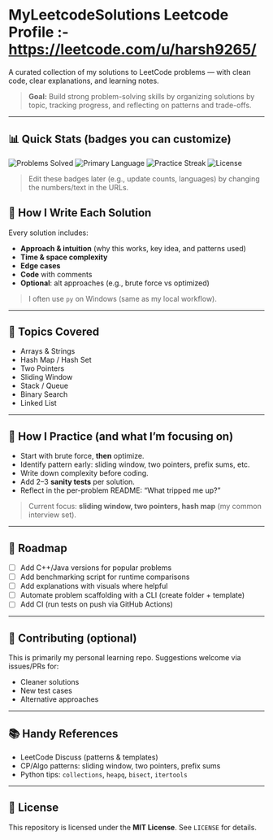 # MyLeetcodeSolutions Leetcode Profile :- https://leetcode.com/u/harsh9265/

A curated collection of my solutions to LeetCode problems — with clean code, clear explanations, and learning notes.

> **Goal:** Build strong problem-solving skills by organizing solutions by topic, tracking progress, and reflecting on patterns and trade-offs.

---

## 📊 Quick Stats (badges you can customize)

![Problems Solved](https://img.shields.io/badge/Problems_Solved-165-blue)
![Primary Language](https://img.shields.io/badge/Python-3.11+-yellow)
![Practice Streak](https://img.shields.io/badge/Practice-Streak-brightgreen)
![License](https://img.shields.io/badge/License-MIT-lightgrey)

> Edit these badges later (e.g., update counts, languages) by changing the numbers/text in the URLs.

## 🧩 How I Write Each Solution

Every solution includes:
- **Approach & intuition** (why this works, key idea, and patterns used)
- **Time & space complexity**
- **Edge cases**
- **Code** with comments
- **Optional**: alt approaches (e.g., brute force vs optimized)


> I often use `py` on Windows (same as my local workflow).

---

## 🧠 Topics Covered

- Arrays & Strings
- Hash Map / Hash Set
- Two Pointers
- Sliding Window
- Stack / Queue
- Binary Search
- Linked List

---


## 🧭 How I Practice (and what I’m focusing on)

- Start with brute force, **then** optimize.
- Identify pattern early: sliding window, two pointers, prefix sums, etc.
- Write down complexity before coding.
- Add 2–3 **sanity tests** per solution.
- Reflect in the per-problem README: “What tripped me up?”

> Current focus: **sliding window, two pointers, hash map** (my common interview set).

---

## 🔁 Roadmap

- [ ] Add C++/Java versions for popular problems
- [ ] Add benchmarking script for runtime comparisons
- [ ] Add explanations with visuals where helpful
- [ ] Automate problem scaffolding with a CLI (create folder + template)
- [ ] Add CI (run tests on push via GitHub Actions)

---

## 🤝 Contributing (optional)

This is primarily my personal learning repo. Suggestions welcome via issues/PRs for:
- Cleaner solutions
- New test cases
- Alternative approaches

---

## 📚 Handy References

- LeetCode Discuss (patterns & templates)
- CP/Algo patterns: sliding window, two pointers, prefix sums
- Python tips: `collections`, `heapq`, `bisect`, `itertools`

---

## 📄 License

This repository is licensed under the **MIT License**. See `LICENSE` for details.
